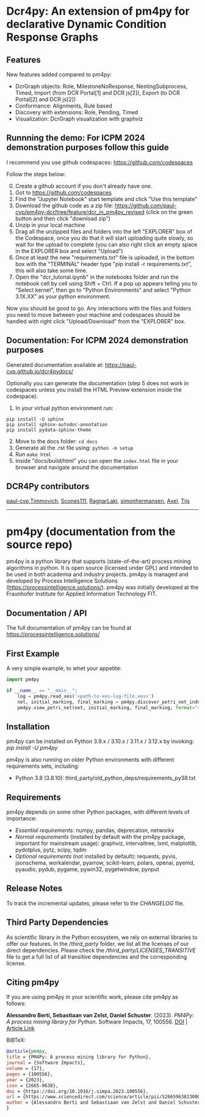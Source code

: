 # Dcr4py: An extension of pm4py for declarative Dynamic Condition Response Graphs

## Features

New features added compared to pm4py:
* DcrGraph objects: Role, MilestoneNoResponse, NestingSubprocess, Timed, Import (from DCR Portal[1] and DCR js[2]), Export (to DCR Portal[2] and DCR js[2])
* Conformance: Alignments, Rule based
* Discovery with extensions: Role, Pending, Timed
* Visualization: DcrGraph visualization with graphviz

## Runnning the demo: For ICPM 2024 demonstration purposes follow this guide

I recommend you use github codespaces: https://github.com/codespaces

Follow the steps below:

0. Create a github account if you don't already have one.
1. Got to https://github.com/codespaces
2. Find the "Jupyter Notebook" start template and click "Use this template"
3. Download the github code as a zip file: https://github.com/paul-cvp/pm4py-dcr/tree/feature/dcr_in_pm4py_revised (click on the green button and then click "download zip")
4. Unzip in your local machine
5. Drag all the unzipped files and folders into the left "EXPLORER" box of the Codespace, once you do that it will start uploading quite slowly, so wait for the upload to complete (you can also right click an empty space in the EXPLORER box and select "Upload")
6. Once at least the new "requirements.txt" file is uploaded, in the bottom box with the "TERMINAL" header type "pip install -r requirements.txt", this will also take some time.
7. Open the "dcr_tutorial.ipynb" in the notebooks folder and run the notebook cell by cell using Shift + Ctrl. If a pop up appears telling you to "Select kernel", then go to "Python Environments" and select "Python 3.1X.XX" as your python environment. 

Now you should be good to go. Any interactions with the files and folders you need to move between your machine and codespaces should be handled with right click "Upload/Download" from the "EXPLORER" box.

## Documentation: For ICPM 2024 demonstration purposes

Generated documentation available at: https://paul-cvp.github.io/dcr4pydocs/

Optionally you can generate the documentation (step 5 does not work in codespaces unless you install the HTML Preview extension inside the codespace):

1. In your virtual python environment run: 
```
pip install -U sphinx
pip install sphinx-autodoc-annotation
pip install pydata-sphinx-theme
```
2. Move to the docs folder: ```cd docs```
3. Generate all the .rst file using: ```python -m setup```
4. Run ```make html```
5. Inside "docs/build/html" you can open the ```index.html``` file in your browser and navigate around the documentation

## DCR4Py contributors

[paul-cvp](https://github.com/paul-cvp),[Timmovich](https://github.com/Timmovich), [Scones111](https://github.com/Scones111), [RagnarLaki](https://github.com/RagnarLaki), 
[simonhermansen](https://github.com/simonhermansen), [Axel](https://github.com/Axel0087), [Tijs](https://github.com/tslaats)

---------------------------------------------------------------------------------------------------------------------------------------------------------------------------------
# pm4py (documentation from the source repo)
pm4py is a python library that supports (state-of-the-art) process mining algorithms in python. 
It is open source (licensed under GPL) and intended to be used in both academia and industry projects.
pm4py is managed and developed by Process Intelligence Solutions (https://processintelligence.solutions/).
pm4py was initially developed at the Fraunhofer Institute for Applied Information Technology FIT.

## Documentation / API
The full documentation of pm4py can be found at https://processintelligence.solutions/

## First Example
A very simple example, to whet your appetite:

```python
import pm4py

if __name__ == "__main__":
    log = pm4py.read_xes('<path-to-xes-log-file.xes>')
    net, initial_marking, final_marking = pm4py.discover_petri_net_inductive(log)
    pm4py.view_petri_net(net, initial_marking, final_marking, format="svg")
```

## Installation
pm4py can be installed on Python 3.9.x / 3.10.x / 3.11.x / 3.12.x by invoking:
*pip install -U pm4py*

pm4py is also running on older Python environments with different requirements sets, including:
- Python 3.8 (3.8.10): third_party/old_python_deps/requirements_py38.txt

## Requirements
pm4py depends on some other Python packages, with different levels of importance:
* *Essential requirements*: numpy, pandas, deprecation, networkx
* *Normal requirements* (installed by default with the pm4py package, important for mainstream usage): graphviz, intervaltree, lxml, matplotlib, pydotplus, pytz, scipy, tqdm
* *Optional requirements* (not installed by default): requests, pyvis, jsonschema, workalendar, pyarrow, scikit-learn, polars, openai, pyemd, pyaudio, pydub, pygame, pywin32, pygetwindow, pynput

## Release Notes
To track the incremental updates, please refer to the *CHANGELOG* file.

## Third Party Dependencies
As scientific library in the Python ecosystem, we rely on external libraries to offer our features.
In the */third_party* folder, we list all the licenses of our direct dependencies.
Please check the */third_party/LICENSES_TRANSITIVE* file to get a full list of all transitive dependencies and the corresponding license.

## Citing pm4py
If you are using pm4py in your scientific work, please cite pm4py as follows:

**Alessandro Berti, Sebastiaan van Zelst, Daniel Schuster**. (2023). *PM4Py: A process mining library for Python*. Software Impacts, 17, 100556. [DOI](https://doi.org/10.1016/j.simpa.2023.100556) | [Article Link](https://www.sciencedirect.com/science/article/pii/S2665963823000933)

BiBTeX:

```bibtex
@article{pm4py,  
title = {PM4Py: A process mining library for Python},  
journal = {Software Impacts},  
volume = {17},  
pages = {100556},  
year = {2023},  
issn = {2665-9638},  
doi = {https://doi.org/10.1016/j.simpa.2023.100556},  
url = {https://www.sciencedirect.com/science/article/pii/S2665963823000933},  
author = {Alessandro Berti and Sebastiaan van Zelst and Daniel Schuster},  
}
```

